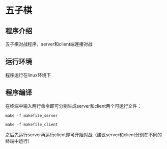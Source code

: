 # 五子棋

## 程序介绍
五子棋对战程序，server和client端连接对战

## 运行环境
程序运行在linux环境下

## 程序编译
在终端中输入两行命令即可分别生成server和client两个可运行文件：

```
make -f makefile_server
```

```
make -f makefile_client
```

之后先运行server再运行client即可开始对战（建议server和client分别在不同的终端中运行）
